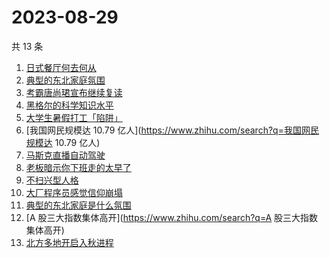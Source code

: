 # 2023-08-29

共 13 条

<!-- BEGIN -->
<!-- 最后更新时间 Tue Aug 29 2023 15:02:10 GMT+0800 (China Standard Time) -->

1. [日式餐厅何去何从](https://www.zhihu.com/search?q=日式餐厅何去何从)
1. [典型的东北家庭氛围](https://www.zhihu.com/search?q=典型的东北家庭氛围)
1. [考霸唐尚珺宣布继续复读](https://www.zhihu.com/search?q=考霸唐尚珺宣布继续复读)
1. [黑格尔的科学知识水平](https://www.zhihu.com/search?q=黑格尔的科学知识水平)
1. [大学生暑假打工「陷阱」](https://www.zhihu.com/search?q=大学生暑假打工「陷阱」)
1. [我国网民规模达 10.79 亿人](https://www.zhihu.com/search?q=我国网民规模达
   10.79 亿人)
1. [马斯克直播自动驾驶](https://www.zhihu.com/search?q=马斯克直播自动驾驶)
1. [老板暗示你下班走的太早了](https://www.zhihu.com/search?q=老板暗示你下班走的太早了)
1. [不扫兴型人格](https://www.zhihu.com/search?q=不扫兴型人格)
1. [大厂程序员感觉信仰崩塌](https://www.zhihu.com/search?q=大厂程序员感觉信仰崩塌)
1. [典型的东北家庭是什么氛围](https://www.zhihu.com/search?q=典型的东北家庭是什么氛围)
1. [A 股三大指数集体高开](https://www.zhihu.com/search?q=A 股三大指数集体高开)
1. [北方多地开启入秋进程](https://www.zhihu.com/search?q=北方多地开启入秋进程)

<!-- END -->
